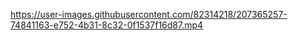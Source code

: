 https://user-images.githubusercontent.com/82314218/207365257-74841163-e752-4b31-8c32-0f1537f16d87.mp4
